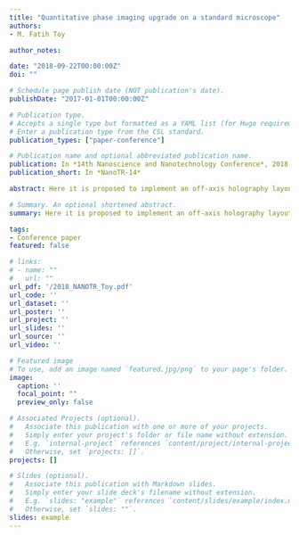 ```yaml
---
title: "Quantitative phase imaging upgrade on a standard microscope"
authors:
- M. Fatih Toy

author_notes:

date: "2018-09-22T00:00:00Z"
doi: ""

# Schedule page publish date (NOT publication's date).
publishDate: "2017-01-01T00:00:00Z"

# Publication type.
# Accepts a single type but formatted as a YAML list (for Hugo requirements).
# Enter a publication type from the CSL standard.
publication_types: ["paper-conference"]

# Publication name and optional abbreviated publication name.
publication: In *14th Nanoscience and Nanotechnology Conference*, 2018, Izmir
publication_short: In *NanoTR-14*

abstract: Here it is proposed to implement an off-axis holography layout that utilizes a single wedge prism. A wedge prism covering the half of the exit port of a commercial microscope is directly mounted on this port. A coherent source is attached underneath the trans illumination condenser. The digital camera with the pixel size of 6.5um attached to the microscope is shifted away from the image plane so that an off-axis hologram is formed. Reconstructed holograms are numerically propagated to recover the phase and amplitude images of the sample. An USAF 1951 test target is imaged for the initial performance tests of the systems.

# Summary. An optional shortened abstract.
summary: Here it is proposed to implement an off-axis holography layout that utilizes a single wedge prism.

tags:
- Conference paper
featured: false

# links:
# - name: ""
#   url: ""
url_pdf: '/2018_NANOTR_Toy.pdf'
url_code: ''
url_dataset: ''
url_poster: ''
url_project: ''
url_slides: ''
url_source: ''
url_video: ''

# Featured image
# To use, add an image named `featured.jpg/png` to your page's folder. 
image:
  caption: ''
  focal_point: ""
  preview_only: false

# Associated Projects (optional).
#   Associate this publication with one or more of your projects.
#   Simply enter your project's folder or file name without extension.
#   E.g. `internal-project` references `content/project/internal-project/index.md`.
#   Otherwise, set `projects: []`.
projects: []

# Slides (optional).
#   Associate this publication with Markdown slides.
#   Simply enter your slide deck's filename without extension.
#   E.g. `slides: "example"` references `content/slides/example/index.md`.
#   Otherwise, set `slides: ""`.
slides: example
---
```




